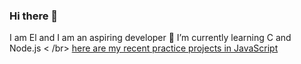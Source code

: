 ### Hi there 👋
I am El and I am an aspiring developer
 🌱 I’m currently learning C and Node.js
 < /br>
 <a href="https://github.com/elbytes/JS-practice-projects">here are my recent practice projects in JavaScript</a>
<!--
**elalimardani/elalimardani** is a ✨ _special_ ✨ repository because its `README.md` (this file) appears on your GitHub profile.

Here are some ideas to get you started:

 
 
- 🔭 I’m currently working on ...

- 👯 I’m looking to collaborate on ...
- 🤔 I’m looking for help with ...
- 💬 Ask me about ...
- 📫 How to reach me: ...
- 😄 Pronouns: ...
- ⚡ Fun fact: ...
-->
